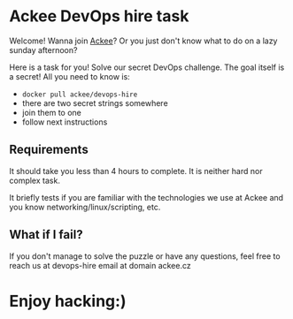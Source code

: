 # Ackee DevOps hire task

Welcome! Wanna join [Ackee][1]? Or you just don't know what to do on a lazy sunday afternoon?

Here is a task for you! Solve our secret DevOps challenge. The goal itself is a secret! All you need to know is:
- `docker pull ackee/devops-hire`
- there are two secret strings somewhere
- join them to one
- follow next instructions

## Requirements 

It should take you less than 4 hours to complete. It is neither hard nor complex task.

It briefly tests if you are familiar with the technologies we use at Ackee and you know networking/linux/scripting, etc.

## What if I fail?

If you don't manage to solve the puzzle or have any questions, feel free to reach us at devops-hire email at domain ackee.cz

# Enjoy hacking:)

[1]:	https://ackee.cz
